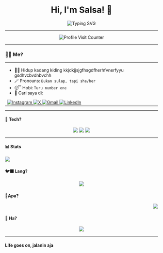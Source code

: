 <h1 align="center">Hi, I'm Salsa! 👋</h1>

<p align="center">
  <img src="https://readme-typing-svg.herokuapp.com?font=Orbitron&size=22&duration=3000&pause=1000&color=11336E&center=true&vCenter=true&width=435&lines=At+Hasanuddin+University;Information+System+Student" alt="Typing SVG" />
</p>

---

<p align="center">
  <img src="https://profile-counter.glitch.me/nabilasalsabilaaa/count.svg" alt="Profile Visit Counter" />
</p>

---

### 😶‍🌫️ Me?
<table width="100%" border="0" cellpadding="100" cellspacing="100">
  <tr>
    <td width="100%" valign="top" align="left">

- 🤦‍♀️ Hidup kadang kiding kkjdkjjsjgfhsgdfherhfvnerfyyu gsdhvcbvdnbvchh
- 🪄 Pronouns: `Bukan sulap, tapi she/her`               
- 😴 Hobi: `Turu number one`                                 
- 📱 Cari saya di:
  
<a href="https://instagram.com/nslsabilaaa_" target="_blank" rel="noopener noreferrer">
  <img src="https://img.shields.io/badge/Instagram-%23E4405F.svg?style=for-the-badge&logo=instagram&logoColor=white" alt="Instagram">
</a>
<a href="https://x.com/bwakekoqq" target="_blank" rel="noopener noreferrer">
  <img src="https://img.shields.io/badge/X-%23181717.svg?style=for-the-badge&logo=x&logoColor=white" alt="X">
</a>
<a href="mailto:naabiilasalsabilaa@gmail.com" target="_blank" rel="noopener noreferrer">
  <img src="https://img.shields.io/badge/Gmail-%23FFFFFF.svg?style=for-the-badge&logo=gmail&logoColor=D14836" alt="Gmail">
</a>
<a href="https://www.linkedin.com/in/nabila-salsabila-964511358" target="_blank" rel="noopener noreferrer">
  <img src="https://img.shields.io/badge/LinkedIn-%230077B5.svg?style=for-the-badge&logo=linkedin&logoColor=white" alt="LinkedIn">
</a>
  </td>
  <td width="100%" valign="top" align="right">
    <img src="https://raw.githubusercontent.com/nabilasalsabilaaa/nabilasalsabilaaa/main/no-wakeup.gif" width="400" />
  </td>
</tr>
</table>

--- 

#### 🧰 Tech?
<p align="center">
  <img src="https://img.shields.io/badge/Git-F05032?style=for-the-badge&logo=git&logoColor=white" />
  <img src="https://img.shields.io/badge/GitHub-181717?style=for-the-badge&logo=github&logoColor=white" />
  <img src="https://img.shields.io/badge/VS%20Code-007ACC?style=for-the-badge&logo=visual-studio-code&logoColor=white" />
</p>

---

#### 📊 Stats
<p align="left">
  <img src="https://github-readme-stats.vercel.app/api?username=nabilasalsabilaaa&show_icons=true&theme=nightowl" width="400" />
</p>

#### 🐦‍⬛ Lang?
<p align="center">
  <img src="https://github-readme-stats.vercel.app/api/top-langs/?username=nabilasalsabilaaa&layout=compact&theme=nightowl" width="400" />
</p>

#### 🦤Apa?
<p align="right">
  <img src="https://github-readme-streak-stats.herokuapp.com?user=nabilasalsabilaaa&theme=nightowl&hide_border=false" width="400" />
</p>

#### 🐧 Ha?
<p align="center">
  <img src="https://github-profile-trophy.vercel.app/?username=nabilasalsabilaaa&theme=nightowl&margin-w=10&margin-h=10&no-bg=true&no-frame=true" />
</p>

---

#### Life goes on, jalanin aja
